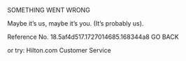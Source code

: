 SOMETHING WENT WRONG

Maybe it’s us, maybe it’s you.
(It’s probably us).

Reference No. 18.5af4d517.1727014685.168344a8
GO BACK

or try:
Hilton.com Customer Service